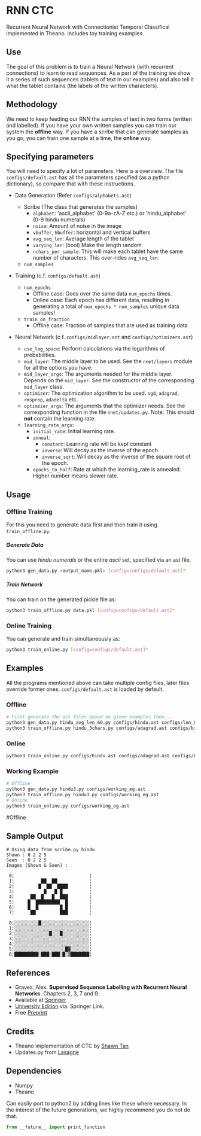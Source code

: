 # RNN CTC

Recurrent Neural Network with Connectionist Temporal Classifical implemented 
in Theano. Includes toy training examples.

## Use

The goal of this problem is to train a Neural Network (with recurrent connections) to learn to read 
sequences. As a part of the training we show it a series of such sequences (tablets of text in 
our examples) and also tell it what the tablet contains  (the labels of the written characters). 
 
## Methodology

We need to keep feeding our RNN the samples of text in two forms (written and labelled). If you 
have your own written samples you can train our system the **offline** way. If you have a 
*scribe* that can generate samples as you go, you can train one sample at a time, 
the **online** way. 

## Specifying parameters

You will need to specify a lot of parameters. Here is a overview. The file `configs/default.ast` 
has all the parameters specified (as a python dictionary), so compare that with these instructions.

* Data Generation (Refer `configs/alphabets.ast`)
    * Scribe (The class that generates the samples)
        * `alphabet`: 'ascii_alphabet' (0-9a-zA-Z etc.) or 'hindu_alphabet' (0-9 hindu numerals)
        * `noise`: Amount of noise in the image
        * `vbuffer`, `hbuffer`: horizontal and vertical buffers
        * `avg_seq_len`: Average length of the tablet  
        * `varying_len`: (bool) Make the length random
        * `nchars_per_sample`: This will make each tablet have the same number of characters. This 
        over-rides `avg_seq_len`.
    * `num_samples`

* Training (c.f. `configs/default.ast`)
    * `num_epochs`
        * Offline case: Goes over the same data `num_epochs` times.
        * Online case: Each epoch has different data, resulting in generating a total of 
        `num_epochs * num_samples` unique data samples!
    * `train_on_fraction`
        * Offline case: Fraction of samples that are used as training data
        
* Neural Network (c.f. `configs/midlayer.ast` and `configs/optimizers.ast`)
    * `use_log_space`: Perform calculations via the logarithms of probabilities.
    * `mid_layer`: The middle layer to be used. See the `nnet/layers` module for all the options you have.
    * `mid_layer_args`: The arguments needed for the middle layer. Depends on the `mid_layer`. 
    See the constructor of the corresponding `mid_layer` class. 
    * `optimizer`: The optimization algorithm to be used. `sgd`, `adagrad`, `rmsprop`, 
    `adadelta` etc. 
    * `optimzier_args`: The arguments that the optimizer needs. See the corresponding function in
     the file `nnet/updates.py`. 
        Note: This should **not** contain the learning rate.
    * `learning_rate_args`: 
        * `initial_rate`: Initial learning rate.
        * `anneal`: 
            * `constant`: Learning rate will be kept constant
            * `inverse`: Will decay as the inverse of the epoch.
            * `inverse_sqrt`: Will decay as the inverse of the square root of the epoch.
        * `epochs_to_half`: Rate at which the learning_rate is annealed. Higher number means 
        slower rate.

## Usage

### Offline Training
  
For this you need to generate data first and then train it using `train_offline.py`. 

##### Generate Data
You can use *hindu numerals* or the entire *ascii* set, specified via an ast file.

```sh
python3 gen_data.py <output_name.pkl> [config=configs/default.ast]*
```

##### Train  Network
You can train on the generated pickle file as:

```sh
python3 train_offline.py data.pkl [config=configs/default.ast]*
```

### Online Training
You can generate and train simultaneously as:

```sh
python3 train_online.py [config=configs/default.ast]*
```

## Examples

All the programs mentioned above can take multiple config files, later files override former ones.
 `configs/default.ast` is loaded by default.  

### Offline
```sh
# First generate the ast files based on given examples then...
python3 gen_data.py hindu_avg_len_60.py configs/hindu.ast configs/len_60.ast
python3 train_offline.py hindu_3chars.py configs/adagrad.ast configs/bilstm.ast configs/ilr.01.ast
```

### Online
```sh
python3 train_online.py configs/hindu.ast configs/adagrad.ast configs/bilstm.ast configs/ilr.01.ast
```

### Working Example
```sh
# Offline
python3 gen_data.py hindu3.py configs/working_eg.ast
python3 train_offline.py hindu3.py configs/working_eg.ast
# Online
python3 train_online.py configs/working_eg.ast
```


#Offline


## Sample Output
```
# Using data from scribe.py hindu
Shown : 0 2 2 5 
Seen  : 0 2 2 5 
Images (Shown & Seen) : 

 0¦                            ¦
 1¦          ██  ██            ¦
 2¦         █  ██  ████        ¦
 3¦           █   █ █          ¦
 4¦      ██  █   █  ███        ¦
 5¦     █  █████████  █        ¦
 6¦     █  █        █ █        ¦
 7¦      ██         ███        ¦
 
 0¦░░░░░░░░░█░░░░░░░░░░░░░░░░░░¦
 1¦░░░░░░░░░░░░░░░░░░░░░░░░░░░░¦
 2¦░░░░░░░░░░░░░█░░░█░░░░░░░░░░¦
 3¦░░░░░░░░░░░░░░░░░░░░░░░░░░░░¦
 4¦░░░░░░░░░░░░░░░░░░░░░░░░░░░░¦
 5¦░░░░░░░░░░░░░░░░░░░█▓░░░░░░░¦
 6¦█████████░███░███░█░▒███████¦

```
## References
* Graves, Alex. **Supervised Sequence Labelling with Recurrent Neural Networks.** Chapters 2, 3, 7 and 9.
 * Available at [Springer](http://www.springer.com/engineering/computational+intelligence+and+complexity/book/978-3-642-24796-5)
 * [University Edition](http://link.springer.com/book/10.1007%2F978-3-642-24797-2) via. Springer Link.
 * Free [Preprint](http://www.cs.toronto.edu/~graves/preprint.pdf)

## Credits
* Theano implementation of CTC by [Shawn Tan](https://github.com/shawntan/theano-ctc/)
* Updates.py from [Lasagne](http://lasagne.readthedocs.org/en/latest/modules/updates.html)

## Dependencies
* Numpy
* Theano

Can easily port to python2 by adding lines like these where necessary. In the interest of the 
future generations, we highly recommend you do not do that.
``` python
from __future__ import print_function
```
